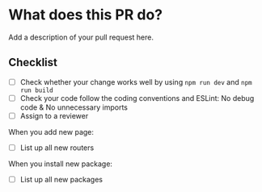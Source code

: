 # What does this PR do?

<!--
Describe details of yours pull request. 
PR with insufficient description will not be reviewed.

Make sure to remove this comment when you are done.
-->

Add a description of your pull request here.

## Checklist

- [ ] Check whether your change works well by using `npm run dev` and `npm run build`
- [ ] Check your code follow the coding conventions and ESLint: No debug code & No unnecessary imports 
- [ ] Assign to a reviewer

When you add new page:
- [ ] List up all new routers

When you install new package:
- [ ] List up all new packages
